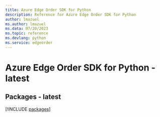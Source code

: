```yaml
---
title: Azure Edge Order SDK for Python
description: Reference for Azure Edge Order SDK for Python
author: lmazuel
ms.author: lmazuel
ms.data: 07/20/2023
ms.topic: reference
ms.devlang: python
ms.service: edgeorder
---
```

# Azure Edge Order SDK for Python - latest
## Packages - latest
[!INCLUDE [packages](edge-order-index.md)]